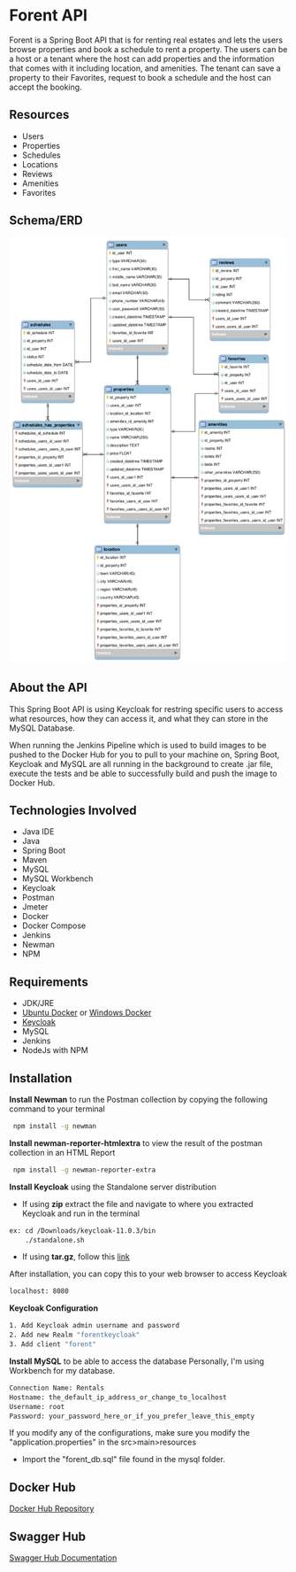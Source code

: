 # Forent API

Forent is a Spring Boot API that is for renting real estates and lets the users browse properties and book a schedule to rent a property. The users can be a host or a tenant where the host can add properties and the information that comes with it including location, and amenities. The tenant can save a property to their Favorites, request to book a schedule and the host can accept the booking.

## Resources
- Users
- Properties
- Schedules
- Locations
- Reviews
- Amenities
- Favorites

## Schema/ERD
![Forent_ERD](https://github.com/DevQui/forent/blob/feature1/forent_database_erd.png?raw=true)


## About the API
This Spring Boot API is using Keycloak for restring specific users to access what resources, how they can access it, and what they can store in the MySQL Database.

When running the Jenkins Pipeline which is used to build images to be pushed to the Docker Hub for you to pull to your machine on, Spring Boot, Keycloak and MySQL are all running in the background to create .jar file, execute the tests and be able to successfully build and push the image to Docker Hub.

## Technologies Involved  
- Java IDE
- Java
- Spring Boot
- Maven 
- MySQL
- MySQL Workbench
- Keycloak
- Postman
- Jmeter
- Docker
- Docker Compose
- Jenkins
- Newman
- NPM



## Requirements
- JDK/JRE
- [Ubuntu Docker](https://docs.docker.com/engine/install/ubuntu/) or [Windows Docker](https://docs.docker.com/docker-for-windows/install/)
- [Keycloak](https://www.keycloak.org/downloads.html)
- MySQL
- Jenkins
- NodeJs with NPM

## Installation
**Install Newman**  to run the Postman collection by copying the following command to your terminal

```bash
 npm install -g newman
```

**Install newman-reporter-htmlextra** to view the result of the postman collection in an HTML Report
```bash
 npm install -g newman-reporter-extra
```

**Install Keycloak** using the Standalone server distribution
- If using **zip** extract the file and navigate to where you extracted Keycloak and run in the terminal
```bash
ex: cd /Downloads/keycloak-11.0.3/bin
    ./standalone.sh
```
- If using **tar.gz**, follow this [link](https://medium.com/@hasnat.saeed/setup-keycloak-server-on-ubuntu-18-04-ed8c7c79a2d9)

After installation, you can copy this to your web browser to access Keycloak
```bash
localhost: 8080
```

**Keycloak Configuration** 
```bash
1. Add Keycloak admin username and password
2. Add new Realm "forentkeycloak"
3. Add client "forent"
```

**Install MySQL** to be able to access the database
Personally, I'm using Workbench for my database.
```bash
Connection Name: Rentals
Hostname: the_default_ip_address_or_change_to_localhost
Username: root
Password: your_password_here_or_if_you_prefer_leave_this_empty
```

If you modify any of the configurations, make sure you modify the "application.properties" in the src>main>resources
- Import the "forent_db.sql" file found in the mysql folder.

## Docker Hub
[Docker Hub Repository](https://hub.docker.com/repository/docker/dquisido/forent)

## Swagger Hub
[Swagger Hub Documentation](https://app.swaggerhub.com/apis/DevQui/ForRentAPI/1.0.0)
